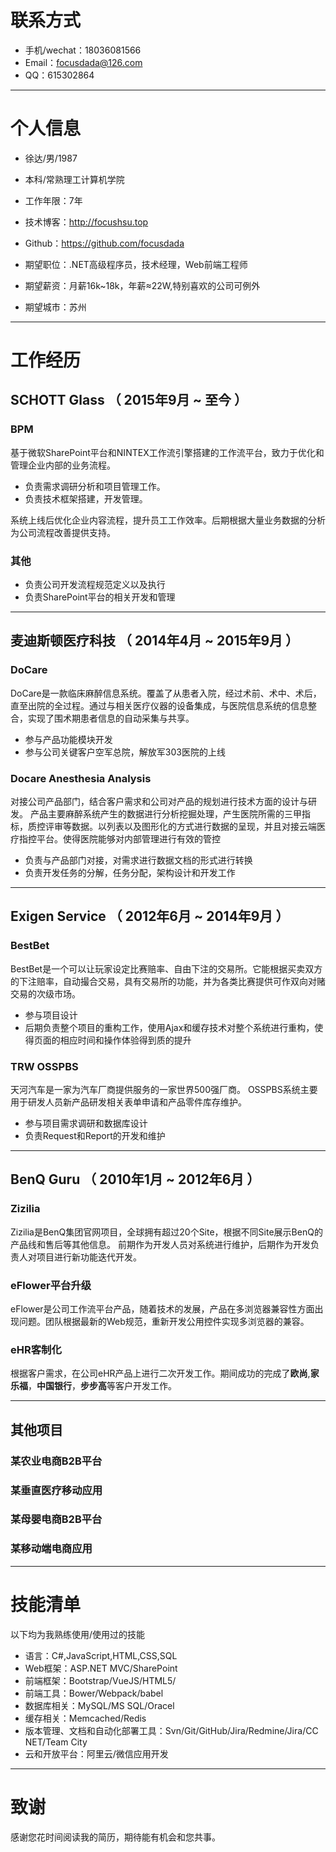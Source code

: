 # 联系方式

- 手机/wechat：18036081566 
- Email：focusdada@126.com 
- QQ：615302864

---

# 个人信息

 - 徐达/男/1987 
 - 本科/常熟理工计算机学院 
 - 工作年限：7年
 - 技术博客：http://focushsu.top
 - Github：https://github.com/focusdada
 
 - 期望职位：.NET高级程序员，技术经理，Web前端工程师
 - 期望薪资：月薪16k~18k，年薪≈22W,特别喜欢的公司可例外
 - 期望城市：苏州

---

# 工作经历

## SCHOTT Glass （ 2015年9月 ~ 至今 ）

### BPM 

基于微软SharePoint平台和NINTEX工作流引擎搭建的工作流平台，致力于优化和管理企业内部的业务流程。

- 负责需求调研分析和项目管理工作。
- 负责技术框架搭建，开发管理。

系统上线后优化企业内容流程，提升员工工作效率。后期根据大量业务数据的分析为公司流程改善提供支持。

### 其他

- 负责公司开发流程规范定义以及执行
- 负责SharePoint平台的相关开发和管理

---
 
## 麦迪斯顿医疗科技 （ 2014年4月 ~ 2015年9月 ）

### DoCare

DoCare是一款临床麻醉信息系统。覆盖了从患者入院，经过术前、术中、术后，直至出院的全过程。通过与相关医疗仪器的设备集成，与医院信息系统的信息整合，实现了围术期患者信息的自动采集与共享。

- 参与产品功能模块开发
- 参与公司关键客户空军总院，解放军303医院的上线


### Docare Anesthesia Analysis

对接公司产品部门，结合客户需求和公司对产品的规划进行技术方面的设计与研发。
产品主要麻醉系统产生的数据进行分析挖掘处理，产生医院所需的三甲指标，质控评审等数据。以列表以及图形化的方式进行数据的呈现，并且对接云端医疗指控平台。使得医院能够对内部管理进行有效的管控

- 负责与产品部门对接，对需求进行数据文档的形式进行转换
- 负责开发任务的分解，任务分配，架构设计和开发工作

---

## Exigen Service （ 2012年6月 ~ 2014年9月 ）

### BestBet

BestBet是一个可以让玩家设定比赛赔率、自由下注的交易所。它能根据买卖双方的下注赔率，自动撮合交易，具有交易所的功能，并为各类比赛提供可作双向对赌交易的次级市场。

- 参与项目设计
- 后期负责整个项目的重构工作，使用Ajax和缓存技术对整个系统进行重构，使得页面的相应时间和操作体验得到质的提升


### TRW OSSPBS

天河汽车是一家为汽车厂商提供服务的一家世界500强厂商。
OSSPBS系统主要用于研发人员新产品研发相关表单申请和产品零件库存维护。

- 参与项目需求调研和数据库设计
- 负责Request和Report的开发和维护

---

## BenQ Guru （ 2010年1月 ~ 2012年6月 ）

### Zizilia

Zizilia是BenQ集团官网项目，全球拥有超过20个Site，根据不同Site展示BenQ的产品线和售后等其他信息。
前期作为开发人员对系统进行维护，后期作为开发负责人对项目进行新功能迭代开发。

### eFlower平台升级

eFlower是公司工作流平台产品，随着技术的发展，产品在多浏览器兼容性方面出现问题。团队根据最新的Web规范，重新开发公用控件实现多浏览器的兼容。

### eHR客制化

根据客户需求，在公司eHR产品上进行二次开发工作。期间成功的完成了**欧尚**,**家乐福**，**中国银行**，**步步高**等客户开发工作。

---

## 其他项目

### 某农业电商B2B平台

### 某垂直医疗移动应用

### 某母婴电商B2B平台

### 某移动端电商应用

---

# 技能清单

以下均为我熟练使用/使用过的技能

- 语言：C#,JavaScript,HTML,CSS,SQL
- Web框架：ASP.NET MVC/SharePoint
- 前端框架：Bootstrap/VueJS/HTML5/
- 前端工具：Bower/Webpack/babel
- 数据库相关：MySQL/MS SQL/Oracel
- 缓存相关：Memcached/Redis
- 版本管理、文档和自动化部署工具：Svn/Git/GitHub/Jira/Redmine/Jira/CC NET/Team City
- 云和开放平台：阿里云/微信应用开发

---

# 致谢
感谢您花时间阅读我的简历，期待能有机会和您共事。